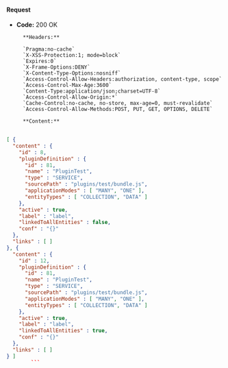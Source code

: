 #### Request

* **Code:** 200 OK

        **Headers:**

        `Pragma:no-cache`
        `X-XSS-Protection:1; mode=block`
        `Expires:0`
        `X-Frame-Options:DENY`
        `X-Content-Type-Options:nosniff`
        `Access-Control-Allow-Headers:authorization, content-type, scope`
        `Access-Control-Max-Age:3600`
        `Content-Type:application/json;charset=UTF-8`
        `Access-Control-Allow-Origin:*`
        `Cache-Control:no-cache, no-store, max-age=0, must-revalidate`
        `Access-Control-Allow-Methods:POST, PUT, GET, OPTIONS, DELETE`

        **Content:**

```json
    
[ {
  "content" : {
    "id" : 8,
    "pluginDefinition" : {
      "id" : 81,
      "name" : "PluginTest",
      "type" : "SERVICE",
      "sourcePath" : "plugins/test/bundle.js",
      "applicationModes" : [ "MANY", "ONE" ],
      "entityTypes" : [ "COLLECTION", "DATA" ]
    },
    "active" : true,
    "label" : "label",
    "linkedToAllEntities" : false,
    "conf" : "{}"
  },
  "links" : [ ]
}, {
  "content" : {
    "id" : 12,
    "pluginDefinition" : {
      "id" : 81,
      "name" : "PluginTest",
      "type" : "SERVICE",
      "sourcePath" : "plugins/test/bundle.js",
      "applicationModes" : [ "MANY", "ONE" ],
      "entityTypes" : [ "COLLECTION", "DATA" ]
    },
    "active" : true,
    "label" : "label",
    "linkedToAllEntities" : true,
    "conf" : "{}"
  },
  "links" : [ ]
} ]
        ```
